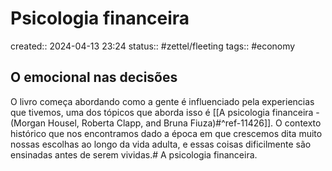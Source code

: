 # Psicologia financeira
created:: 2024-04-13 23:24
status:: #zettel/fleeting
tags:: #economy
## O emocional nas decisões
O livro começa abordando como a gente é influenciado pela experiencias que tivemos, uma dos tópicos que aborda isso é [[A psicologia financeira - (Morgan Housel, Roberta Clapp, and Bruna Fiuza)#^ref-11426]]. O contexto histórico que nos encontramos dado a época em que crescemos dita muito nossas escolhas ao longo da vida adulta, e essas coisas dificilmente são ensinadas antes de serem vividas.# A psicologia financeira.